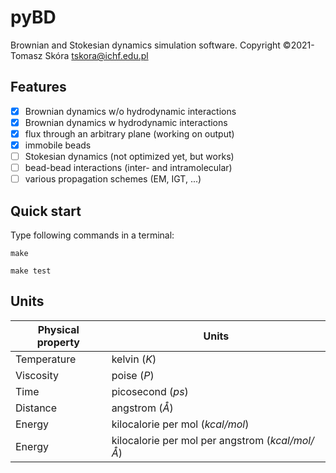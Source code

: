 # pyBD

Brownian and Stokesian dynamics simulation software.
Copyright &copy;2021- Tomasz Skóra [tskora@ichf.edu.pl](mailto:tskora@ichf.edu.pl)

## Features

- [x] Brownian dynamics w/o hydrodynamic interactions
- [x] Brownian dynamics w hydrodynamic interactions
- [x] flux through an arbitrary plane (working on output)
- [x] immobile beads
- [ ] Stokesian dynamics (not optimized yet, but works)
- [ ] bead-bead interactions (inter- and intramolecular)
- [ ] various propagation schemes (EM, IGT, ...)

## Quick start

Type following commands in a terminal:

`make`

`make test`

## 

## Units

| Physical property | Units |
|---|---|
| Temperature | kelvin (*K*) |
| Viscosity | poise (*P*) |
| Time | picosecond (*ps*) |
| Distance | angstrom (*Å*) |
| Energy | kilocalorie per mol (*kcal/mol*) |
| Energy | kilocalorie per mol per angstrom (*kcal/mol/Å*) |